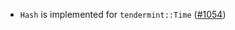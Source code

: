 - `Hash` is implemented for `tendermint::Time`
  ([#1054](https://github.com/informalsystems/tendermint-rs/pull/1054))
